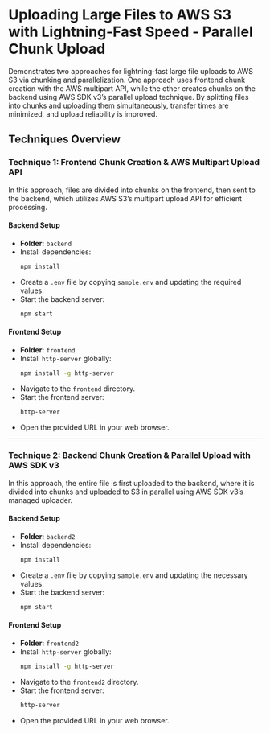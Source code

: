 # Uploading Large Files to AWS S3 with Lightning-Fast Speed - Parallel Chunk Upload

Demonstrates two approaches for lightning-fast large file uploads to AWS S3 via chunking and parallelization. One approach uses frontend chunk creation with the AWS multipart API, while the other creates chunks on the backend using AWS SDK v3’s parallel upload technique. By splitting files into chunks and uploading them simultaneously, transfer times are minimized, and upload reliability is improved.

## Techniques Overview

### **Technique 1: Frontend Chunk Creation & AWS Multipart Upload API**

In this approach, files are divided into chunks on the frontend, then sent to the backend, which utilizes AWS S3’s multipart upload API for efficient processing.

#### **Backend Setup**

- **Folder:** `backend`
- Install dependencies:
  ```bash
  npm install
  ```
- Create a `.env` file by copying `sample.env` and updating the required values.
- Start the backend server:
  ```bash
  npm start
  ```

#### **Frontend Setup**

- **Folder:** `frontend`
- Install `http-server` globally:
  ```bash
  npm install -g http-server
  ```
- Navigate to the `frontend` directory.
- Start the frontend server:
  ```bash
  http-server
  ```
- Open the provided URL in your web browser.

---

### **Technique 2: Backend Chunk Creation & Parallel Upload with AWS SDK v3**

In this approach, the entire file is first uploaded to the backend, where it is divided into chunks and uploaded to S3 in parallel using AWS SDK v3’s managed uploader.

#### **Backend Setup**

- **Folder:** `backend2`
- Install dependencies:
  ```bash
  npm install
  ```
- Create a `.env` file by copying `sample.env` and updating the necessary values.
- Start the backend server:
  ```bash
  npm start
  ```

#### **Frontend Setup**

- **Folder:** `frontend2`
- Install `http-server` globally:
  ```bash
  npm install -g http-server
  ```
- Navigate to the `frontend2` directory.
- Start the frontend server:
  ```bash
  http-server
  ```
- Open the provided URL in your web browser.


